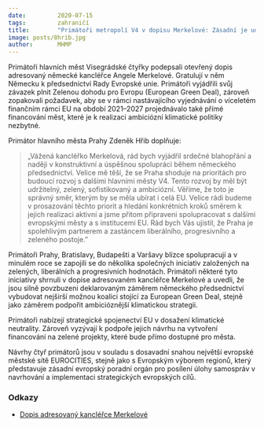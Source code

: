 ```yaml
---
date:         2020-07-15
tags:         zahraničí
title:        "Primátoři metropolí V4 v dopisu Merkelové: Zásadní je udržitelnost měst a jejich přímé financování"
image: posts/8hrib.jpg
author:       MHMP
---
```


Primátoři hlavních měst Visegrádské čtyřky podepsali otevřený dopis adresovaný německé kancléřce Angele Merkelové. Gratulují v něm Německu k předsednictví Rady Evropské unie. Primátoři vyjádřili svůj závazek plnit Zelenou dohodu pro Evropu (European Green Deal), zároveň zopakovali požadavek, aby se v rámci nastávajícího vyjednávání o víceletém finančním rámci EU na období 2021–2027 projednávalo také přímé financování měst, které je k realizaci ambiciózní klimatické politiky nezbytné. 

Primátor hlavního města Prahy Zdeněk Hřib doplňuje: 

> „Vážená kancléřko Merkelová, rád bych vyjádřil srdečné blahopřání a naději v konstruktivní a úspěšnou spolupráci během německého předsednictví. Velice mě těší, že se Praha shoduje na prioritách pro budoucí rozvoj s dalšími hlavními městy V4. Tento rozvoj by měl být udržitelný, zelený, sofistikovaný a ambiciózní. Věříme, že toto je správný směr, kterým by se měla ubírat i celá EU. Velice rádi budeme v prosazování těchto priorit a hledání konkrétních kroků směrem k jejich realizaci aktivní a jsme přitom připraveni spolupracovat s dalšími evropskými městy a s institucemi EU. Rád bych Vás ujistil, že Praha je spolehlivým partnerem a zastáncem liberálního, progresivního a zeleného postoje.” 

Primátoři Prahy, Bratislavy, Budapešti a Varšavy blízce spolupracují a v minulém roce se zapojili se do několika společných iniciativ založených na zelených, liberálních a progresivních hodnotách. Primátoři některé tyto iniciativy shrnuli v dopise adresovaném kancléřce Merkelové a uvedli, že jsou silně povzbuzeni deklarovaným záměrem německého předsednictví vybudovat nejširší možnou koalici stojící za European Green Deal, stejně jako záměrem podpořit ambicióznější klimatickou strategii. 

Primátoři nabízejí strategické spojenectví EU v dosažení klimatické neutrality. Zároveň vyzývají k podpoře jejich návrhu na vytvoření financování na zelené projekty, které bude přímo dostupné pro města. 

Návrhy čtyř primátorů jsou v souladu s dosavadní snahou největší evropské městské sítě EUROCITIES, stejně jako s Evropským výborem regionů, který představuje zásadní evropský poradní orgán pro posílení úlohy samospráv v navrhování a implementaci strategických evropských cílů.

### Odkazy

* [Dopis adresovaný kancléřce Merkelové](/assets/pdf/dopis-merkelove.pdf)
